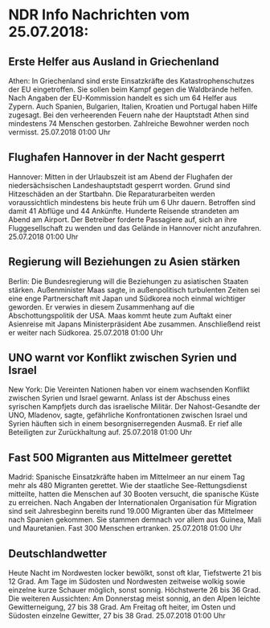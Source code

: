 # NDR Info Nachrichten vom 25.07.2018:


## Erste Helfer aus Ausland in Griechenland
Athen:	In Griechenland sind erste Einsatzkräfte des Katastrophenschutzes der EU eingetroffen. Sie sollen beim Kampf gegen die Waldbrände helfen. Nach Angaben der EU-Kommission handelt es sich um 64 Helfer aus Zypern. Auch Spanien, Bulgarien, Italien, Kroatien und Portugal haben Hilfe zugesagt. Bei den verheerenden Feuern nahe der Hauptstadt Athen sind mindestens 74 Menschen gestorben. Zahlreiche Bewohner werden noch vermisst. 25.07.2018 01:00 Uhr 

## Flughafen Hannover in der Nacht gesperrt
Hannover:	Mitten in der Urlaubszeit ist am Abend der Flughafen der niedersächsischen Landeshauptstadt gesperrt worden. Grund sind Hitzeschäden an der Startbahn. Die Reparaturarbeiten werden voraussichtlich mindestens bis heute früh um 6 Uhr dauern. Betroffen sind damit 41 Abflüge und 44 Ankünfte. Hunderte Reisende strandeten am Abend am Airport. Der Betreiber forderte Passagiere auf, sich an ihre Fluggesellschaft zu wenden und das Gelände in Hannover nicht anzufahren. 25.07.2018 01:00 Uhr 

## Regierung will Beziehungen zu Asien stärken
Berlin:	Die Bundesregierung will die Beziehungen zu asiatischen Staaten stärken. Außenminister Maas sagte, in außenpolitisch turbulenten Zeiten sei eine enge Partnerschaft mit Japan und Südkorea noch einmal wichtiger geworden. Er verwies in diesem Zusammenhang auf die Abschottungspolitik der USA. Maas kommt heute zum Auftakt einer Asienreise mit Japans Ministerpräsident Abe zusammen. Anschließend reist er weiter nach Südkorea. 25.07.2018 01:00 Uhr 

## UNO warnt vor Konflikt zwischen Syrien und Israel
New York:	Die Vereinten Nationen haben vor einem wachsenden Konflikt zwischen Syrien und Israel gewarnt. Anlass ist der Abschuss eines syrischen Kampfjets durch das israelische Militär. Der Nahost-Gesandte der UNO, Mladenov, sagte, gefährliche Konfrontationen zwischen Israel und Syrien häuften sich in einem besorgniserregenden Ausmaß. Er rief alle Beteiligten zur Zurückhaltung auf. 25.07.2018 01:00 Uhr 

## Fast 500 Migranten aus Mittelmeer gerettet
Madrid:	Spanische Einsatzkräfte haben im Mittelmeer an nur einem Tag mehr als 480 Migranten gerettet. Wie der staatliche See-Rettungsdienst mitteilte, hatten die Menschen auf 30 Booten versucht, die spanische Küste zu erreichen. Nach Angaben der Internationalen Organisation für Migration sind seit Jahresbeginn bereits rund 19.000 Migranten über das Mittelmeer nach Spanien gekommen. Sie stammen demnach vor allem aus Guinea, Mali und Mauretanien. Fast 300 Menschen ertranken. 25.07.2018 01:00 Uhr 

## Deutschlandwetter
Heute Nacht im Nordwesten locker bewölkt, sonst oft klar, Tiefstwerte 21 bis 12 Grad. Am Tage im Südosten und Nordwesten zeitweise wolkig sowie einzelne kurze Schauer möglich, sonst sonnig. Höchstwerte 26 bis 36 Grad. Die weiteren Aussichten: Am Donnerstag meist sonnig, an den Alpen leichte Gewitterneigung, 27 bis 38 Grad. Am Freitag oft heiter, im Osten und Südosten einzelne Gewitter, 27 bis 38 Grad. 25.07.2018 01:00 Uhr 
